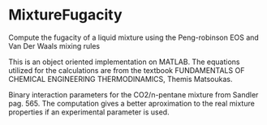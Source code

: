 # MixtureFugacity
Compute the fugacity of a liquid mixture using the Peng-robinson EOS and Van Der Waals mixing rules

This is an object oriented implementation on MATLAB.
The equations utilized for the calculations are from the textbook FUNDAMENTALS OF CHEMICAL ENGINEERING THERMODINAMICS, Themis Matsoukas.

Binary interaction parameters for the CO2/n-pentane mixture from Sandler pag. 565. 
The computation gives a better aproximation to the real mixture properties if an experimental parameter is used.
